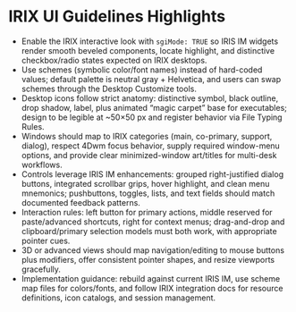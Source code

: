 # IRIX UI Guidelines Highlights
- Enable the IRIX interactive look with `sgiMode: TRUE` so IRIS IM widgets render smooth beveled components, locate highlight, and distinctive checkbox/radio states expected on IRIX desktops.
- Use schemes (symbolic color/font names) instead of hard-coded values; default palette is neutral gray + Helvetica, and users can swap schemes through the Desktop Customize tools.
- Desktop icons follow strict anatomy: distinctive symbol, black outline, drop shadow, label, plus animated “magic carpet” base for executables; design to be legible at ~50×50 px and register behavior via File Typing Rules.
- Windows should map to IRIX categories (main, co-primary, support, dialog), respect 4Dwm focus behavior, supply required window-menu options, and provide clear minimized-window art/titles for multi-desk workflows.
- Controls leverage IRIS IM enhancements: grouped right-justified dialog buttons, integrated scrollbar grips, hover highlight, and clean menu mnemonics; pushbuttons, toggles, lists, and text fields should match documented feedback patterns.
- Interaction rules: left button for primary actions, middle reserved for paste/advanced shortcuts, right for context menus; drag-and-drop and clipboard/primary selection models must both work, with appropriate pointer cues.
- 3D or advanced views should map navigation/editing to mouse buttons plus modifiers, offer consistent pointer shapes, and resize viewports gracefully.
- Implementation guidance: rebuild against current IRIS IM, use scheme map files for colors/fonts, and follow IRIX integration docs for resource definitions, icon catalogs, and session management.
